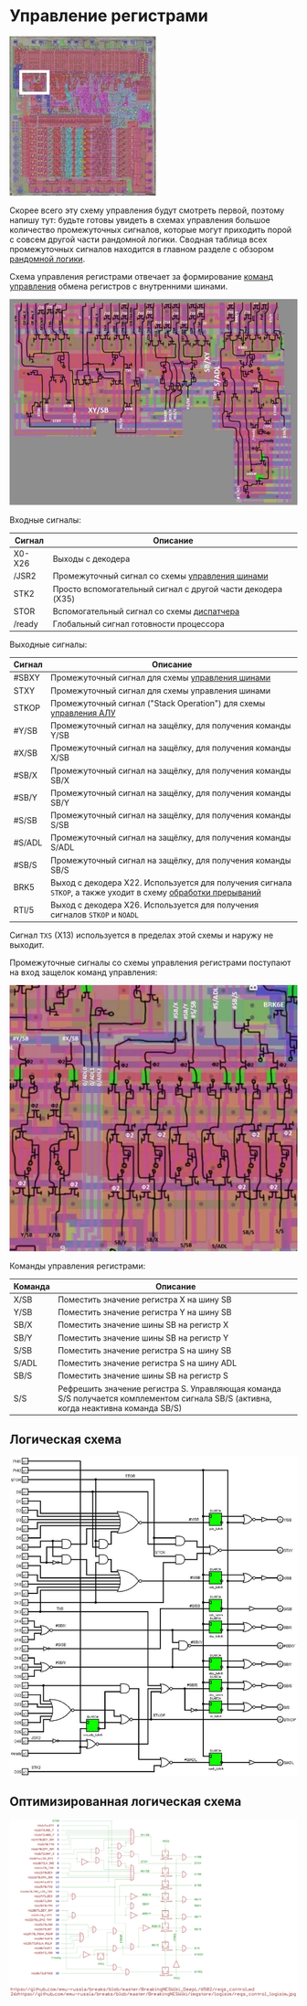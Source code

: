 # Управление регистрами

![6502_locator_regs_control](/BreakingNESWiki/imgstore/6502/6502_locator_regs_control.jpg)

Скорее всего эту схему управления будут смотреть первой, поэтому напишу тут: будьте готовы увидеть в схемах управления большое количество промежуточных сигналов, которые могут приходить порой с совсем другой части рандомной логики. Сводная таблица всех промежуточных сигналов находится в главном разделе с обзором [рандомной логики](random_logic.md).

Схема управления регистрами отвечает за формирование [команд управления](context_control.md) обмена регистров с внутренними шинами.

![regs_control](/BreakingNESWiki/imgstore/6502/regs_control.jpg)

Входные сигналы:

|Сигнал|Описание|
|---|---|
|X0-X26|Выходы с декодера|
|/JSR2|Промежуточный сигнал со схемы [управления шинами](bus_control.md)|
|STK2|Просто вспомогательный сигнал с другой части декодера (X35)|
|STOR|Вспомогательный сигнал со схемы [диспатчера](dispatch.md)|
|/ready|Глобальный сигнал готовности процессора|

Выходные сигналы:

|Сигнал|Описание|
|---|---|
|#SBXY|Промежуточный сигнал для схемы [управления шинами](bus_control.md)|
|STXY|Промежуточный сигнал для схемы управления шинами|
|STKOP|Промежуточный сигнал ("Stack Operation") для схемы [управления АЛУ](alu_control.md)|
|#Y/SB|Промежуточный сигнал на защёлку, для получения команды Y/SB|
|#X/SB|Промежуточный сигнал на защёлку, для получения команды X/SB|
|#SB/X|Промежуточный сигнал на защёлку, для получения команды SB/X|
|#SB/Y|Промежуточный сигнал на защёлку, для получения команды SB/Y|
|#S/SB|Промежуточный сигнал на защёлку, для получения команды S/SB|
|#S/ADL|Промежуточный сигнал на защёлку, для получения команды S/ADL|
|#SB/S|Промежуточный сигнал на защёлку, для получения команды SB/S|
|BRK5|Выход с декодера X22. Используется для получения сигнала `STKOP`, а также уходит в схему [обработки прерываний](interrupts.md)|
|RTI/5|Выход с декодера X26. Используется для получения сигналов `STKOP` и `NOADL`|

Сигнал `TXS` (X13) используется в пределах этой схемы и наружу не выходит.

Промежуточные сигналы со схемы управления регистрами поступают на вход защелок команд управления:

![regs_control_commands_tran](/BreakingNESWiki/imgstore/6502/regs_control_commands_tran.jpg)

Команды управления регистрами:

|Команда|Описание|
|---|---|
|X/SB|Поместить значение регистра X на шину SB|
|Y/SB|Поместить значение регистра Y на шину SB|
|SB/X|Поместить значение шины SB на регистр X|
|SB/Y|Поместить значение шины SB на регистр Y|
|S/SB|Поместить значение регистра S на шину SB|
|S/ADL|Поместить значение регистра S на шину ADL|
|SB/S|Поместить значение шины SB на регистр S|
|S/S|Рефрешить значение регистра S. Управляющая команда S/S получается комплементом сигнала SB/S (активна, когда неактивна команда SB/S)|

## Логическая схема

![regs_control_logisim](/BreakingNESWiki/imgstore/logisim/regs_control_logisim.jpg)

## Оптимизированная логическая схема

![26_regs_control_logisim](/BreakingNESWiki/imgstore/6502/ttlworks/26_regs_control_logisim.png)
